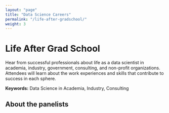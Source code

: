 ```yaml
---
layout: "page"
title: "Data Science Careers"
permalink: "/life-after-gradschool/"
weight: 3
---
```

# Life After Grad School  
Hear from successful professionals about life as a data scientist in academia, industry, government, consulting, and non-profit organizations. 
Attendees will learn about the work experiences and skills that contribute to success in each sphere.


**Keywords:** Data Science in Academia, Industry, Consulting


## About the panelists
